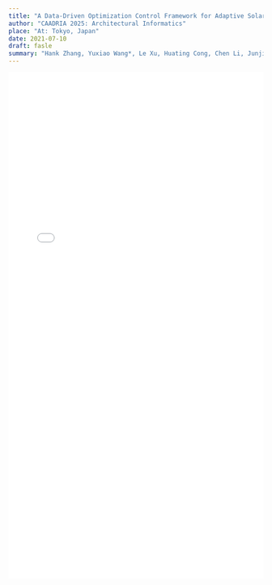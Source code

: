 ```yaml
---
title: "A Data-Driven Optimization Control Framework for Adaptive Solar Façades Balancing Photovoltaic Performance and Indoor Environment"
author: "CAADRIA 2025: Architectural Informatics"
place: "At: Tokyo, Japan"
date: 2021-07-10
draft: fasle
summary: "Hank Zhang, Yuxiao Wang*, Le Xu, Huating Cong, Chen Li, Junjie Lu and Jianhao Chen"
---
```


<embed src="/images/publication.pdf" type="application/pdf" width="100%" height="1000" />